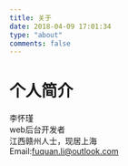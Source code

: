 ```yaml
---
title: 关于
date: 2018-04-09 17:01:34
type: "about"
comments: false
---
```


# 个人简介
  李怀瑾  
  web后台开发者  
  江西赣州人士，现居上海  
  Email:fuquan.li@outlook.com  
